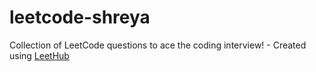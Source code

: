 # leetcode-shreya
Collection of LeetCode questions to ace the coding interview! - Created using [LeetHub](https://github.com/QasimWani/LeetHub)
